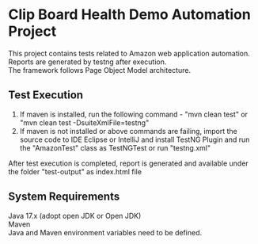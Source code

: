 
# Clip Board Health Demo Automation Project

This project contains tests related to Amazon web application automation. \
Reports are generated by testng after execution. \
The framework follows Page Object Model architecture.


## Test Execution
1. If maven is installed, run the following command - "mvn clean test" or "mvn clean test -DsuiteXmlFile=testng"
2. If maven is not installed or above commands are failing, import the source code to IDE Eclipse or IntelliJ and install TestNG Plugin and run the "AmazonTest" class as TestNGTest or run "testng.xml"

After test execution is completed, report is generated and available under the folder "test-output" as index.html file


## System Requirements
Java 17.x (adopt open JDK or Open JDK) \
Maven \
Java and Maven environment variables need to be defined.